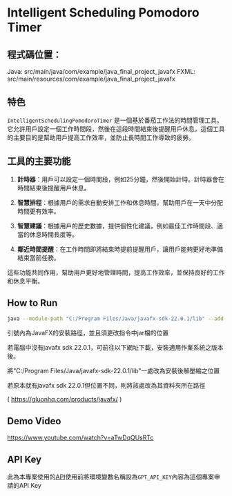 # Intelligent Scheduling Pomodoro Timer

## 程式碼位置：

Java:
src/main/java/com/example/java_final_project_javafx
FXML:
src/main/resources/com/example/java_final_project_javafx

## 特色

`IntelligentSchedulingPomodoroTimer` 是一個基於番茄工作法的時間管理工具。它允許用戶設定一個工作時間段，然後在這段時間結束後提醒用戶休息。這個工具的主要目的是幫助用戶提高工作效率，並防止長時間工作導致的疲勞。

## 工具的主要功能

1. **計時器**：用戶可以設定一個時間段，例如25分鐘，然後開始計時。計時器會在時間結束後提醒用戶休息。

2. **智慧排程**：根據用戶的需求自動安排工作和休息時間，幫助用戶在一天中分配時間更有效率。

3. **智慧建議**：根據用戶的歷史數據，提供個性化建議，例如最佳工作時間段、適當的休息時間長度等。

4. **鄰近時間提醒**：在工作時間即將結束時提前提醒用戶，讓用戶能夠更好地準備結束當前任務。

這些功能共同作用，幫助用戶更好地管理時間，提高工作效率，並保持良好的工作和休息平衡。

## How to Run

```bash
java --module-path "C:/Program Files/Java/javafx-sdk-22.0.1/lib" --add-modules javafx.controls,javafx.fxml -jar 第2組_番茄鐘_Java2024
```

引號內為JavaFX的安裝路徑，並且須更改指令中jar檔的位置

若電腦中沒有javafx sdk 22.0.1，可前往以下網址下載，安裝適用作業系統之版本後。


將"C:/Program Files/Java/javafx-sdk-22.0.1/lib"一處改為安裝後解壓縮之位置

若原本就有javafx sdk 22.0.1但位置不同，則將該處改為其資料夾所在路徑

( https://gluonhq.com/products/javafx/ )


## Demo Video

https://www.youtube.com/watch?v=aTwDqQUsRTc

## API Key

此為本專案使用的[API](https://github.com/chatanywhere/GPT_API_free)使用前將環境變數名稱設為`GPT_API_KEY`內容為這個專案申請的API Key

